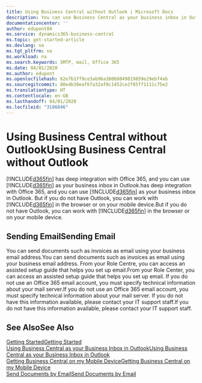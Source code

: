 ```yaml
---
title: Using Business Central without Outlook | Microsoft Docs
description: You can use Business Central as your business inbox in Outlook because it is integrated with Office 365, however, you can also work without Outlook in a browser or on your mobile device.
documentationcenter: ''
author: edupont04
ms.service: dynamics365-business-central
ms.topic: get-started-article
ms.devlang: na
ms.tgt_pltfrm: na
ms.workload: na
ms.search.keywords: SMTP, mail, Office 365
ms.date: 04/01/2020
ms.author: edupont
ms.openlocfilehash: 62e7b1ff9ce3ab96a38068849819859e29ebf4ab
ms.sourcegitcommit: 88e4b30eaf6fa32af0c1452ce2f85ff1111c75e2
ms.translationtype: HT
ms.contentlocale: en-GB
ms.lasthandoff: 04/01/2020
ms.locfileid: "3186846"
---
```

# <a name="using-business-central-without-outlook"></a><span data-ttu-id="45e9b-103">Using Business Central without Outlook</span><span class="sxs-lookup"><span data-stu-id="45e9b-103">Using Business Central without Outlook</span></span>
[!INCLUDE[d365fin](includes/d365fin_md.md)] <span data-ttu-id="45e9b-104">has deep integration with Office 365, and you can use [!INCLUDE[d365fin](includes/d365fin_md.md)] as your business inbox in Outlook.</span><span class="sxs-lookup"><span data-stu-id="45e9b-104">has deep integration with Office 365, and you can use [!INCLUDE[d365fin](includes/d365fin_md.md)] as your business inbox in Outlook.</span></span> <span data-ttu-id="45e9b-105">But if you do not have Outlook, you can work with [!INCLUDE[d365fin](includes/d365fin_md.md)] in the browser or on your mobile device.</span><span class="sxs-lookup"><span data-stu-id="45e9b-105">But if you do not have Outlook, you can work with [!INCLUDE[d365fin](includes/d365fin_md.md)] in the browser or on your mobile device.</span></span>  

## <a name="sending-email"></a><span data-ttu-id="45e9b-106">Sending Email</span><span class="sxs-lookup"><span data-stu-id="45e9b-106">Sending Email</span></span>
<span data-ttu-id="45e9b-107">You can send documents such as invoices as email using your business email address.</span><span class="sxs-lookup"><span data-stu-id="45e9b-107">You can send documents such as invoices as email using your business email address.</span></span> <span data-ttu-id="45e9b-108">From your Role Centre, you can access an assisted setup guide that helps you set up email.</span><span class="sxs-lookup"><span data-stu-id="45e9b-108">From your Role Center, you can access an assisted setup guide that helps you set up email.</span></span> <span data-ttu-id="45e9b-109">If you do not use an Office 365 email account, you must specify technical information about your mail server.</span><span class="sxs-lookup"><span data-stu-id="45e9b-109">If you do not use an Office 365 email account, you must specify technical information about your mail server.</span></span> <span data-ttu-id="45e9b-110">If you do not have this information available, please contact your IT support staff.</span><span class="sxs-lookup"><span data-stu-id="45e9b-110">If you do not have this information available, please contact your IT support staff.</span></span>  


## <a name="see-also"></a><span data-ttu-id="45e9b-111">See Also</span><span class="sxs-lookup"><span data-stu-id="45e9b-111">See Also</span></span>
[<span data-ttu-id="45e9b-112">Getting Started</span><span class="sxs-lookup"><span data-stu-id="45e9b-112">Getting Started</span></span>](product-get-started.md)  
[<span data-ttu-id="45e9b-113">Using Business Central as your Business Inbox in Outlook</span><span class="sxs-lookup"><span data-stu-id="45e9b-113">Using Business Central as your Business Inbox in Outlook</span></span>](admin-outlook.md)  
[<span data-ttu-id="45e9b-114">Getting Business Central on my Mobile Device</span><span class="sxs-lookup"><span data-stu-id="45e9b-114">Getting Business Central on my Mobile Device</span></span>](install-mobile-app.md)  
[<span data-ttu-id="45e9b-115">Send Documents by Email</span><span class="sxs-lookup"><span data-stu-id="45e9b-115">Send Documents by Email</span></span>](ui-how-send-documents-email.md)
